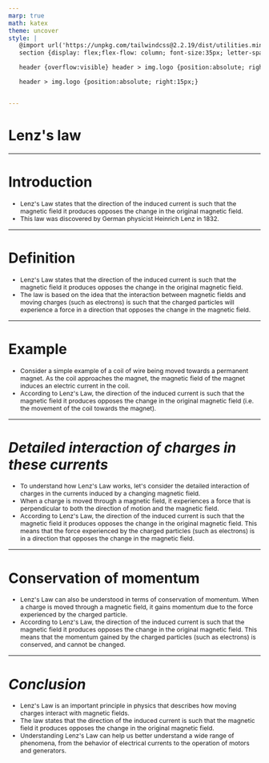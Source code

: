 ```yaml
---
marp: true
math: katex
theme: uncover
style: |
   @import url('https://unpkg.com/tailwindcss@2.2.19/dist/utilities.min.css');
   section {display: flex;flex-flow: column; font-size:35px; letter-spacing:1.4px;}

   header {overflow:visible} header > img.logo {position:absolute; right:15px;}

   header > img.logo {position:absolute; right:15px;}


---
```

<!-- backgroundColor: white -->
<!-- _class: lead -->

 # Lenz's law

---
<style scoped>p,li {font-size:0.92em}</style>

 # Introduction
- Lenz's Law states that the direction of the induced current is such that the magnetic field it produces opposes the change in the original magnetic field.
- This law was discovered by German physicist Heinrich Lenz in 1832.


---
<style scoped>p,li {font-size:0.92em}</style>

 # Definition
- Lenz's Law states that the direction of the induced current is such that the magnetic field it produces opposes the change in the original magnetic field.
- The law is based on the idea that the interaction between magnetic fields and moving charges (such as electrons) is such that the charged particles will experience a force in a direction that opposes the change in the magnetic field.


---
<style scoped>p,li {font-size:0.92em}</style>

 # Example

- Consider a simple example of a coil of wire being moved towards a permanent magnet. As the coil approaches the magnet, the magnetic field of the magnet induces an electric current in the coil.
- According to Lenz's Law, the direction of the induced current is such that the magnetic field it produces opposes the change in the original magnetic field (i.e. the movement of the coil towards the magnet).

---
<style scoped>p,li {font-size:0.88em}</style>

 # _Detailed interaction of charges in these currents_

- To understand how Lenz's Law works, let's consider the detailed interaction of charges in the currents induced by a changing magnetic field.
- When a charge is moved through a magnetic field, it experiences a force that is perpendicular to both the direction of motion and the magnetic field.
- According to Lenz's Law, the direction of the induced current is such that the magnetic field it produces opposes the change in the original magnetic field. This means that the force experienced by the charged particles (such as electrons) is in a direction that opposes the change in the magnetic field.

---
<style scoped>p,li {font-size:0.92em}</style>

 # Conservation of momentum
- Lenz's Law can also be understood in terms of conservation of momentum. When a charge is moved through a magnetic field, it gains momentum due to the force experienced by the charged particle.
- According to Lenz's Law, the direction of the induced current is such that the magnetic field it produces opposes the change in the original magnetic field. This means that the momentum gained by the charged particles (such as electrons) is conserved, and cannot be changed.


---
<style scoped>p,li {font-size:0.88em}</style>

 # _Conclusion_

- Lenz's Law is an important principle in physics that describes how moving charges interact with magnetic fields.
- The law states that the direction of the induced current is such that the magnetic field it produces opposes the change in the original magnetic field.
- Understanding Lenz's Law can help us better understand a wide range of phenomena, from the behavior of electrical currents to the operation of motors and generators.